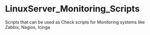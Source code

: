 # LinuxServer_Monitoring_Scripts
Scripts that can be used as Check scripts for Monitoring systems like Zabbix, Nagios, Icinga
